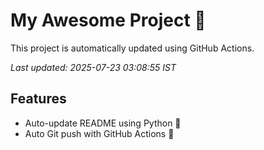 # My Awesome Project 🚀

This project is automatically updated using GitHub Actions.

_Last updated: 2025-07-23 03:08:55 IST_

## Features
- Auto-update README using Python 🐍
- Auto Git push with GitHub Actions 🤖
